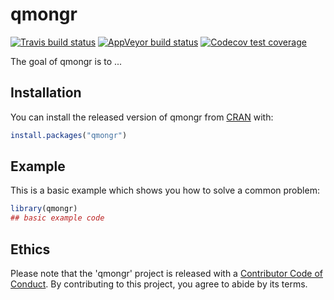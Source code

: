 
# qmongr

<!-- badges: start -->
[![Travis build status](https://travis-ci.org/SKDE-Felles/qmongr.svg?branch=master)](https://travis-ci.org/SKDE-Felles/qmongr)
[![AppVeyor build status](https://ci.appveyor.com/api/projects/status/github/SKDE-Felles/qmongr?branch=master&svg=true)](https://ci.appveyor.com/project/SKDE-Felles/qmongr)
[![Codecov test coverage](https://codecov.io/gh/SKDE-Felles/qmongr/branch/master/graph/badge.svg)](https://codecov.io/gh/SKDE-Felles/qmongr?branch=master)
<!-- badges: end -->

The goal of qmongr is to ...

## Installation

You can install the released version of qmongr from [CRAN](https://CRAN.R-project.org) with:

``` r
install.packages("qmongr")
```

## Example

This is a basic example which shows you how to solve a common problem:

``` r
library(qmongr)
## basic example code
```
## Ethics
Please note that the 'qmongr' project is released with a
  [Contributor Code of Conduct](CODE_OF_CONDUCT.md).
  By contributing to this project, you agree to abide by its terms.
